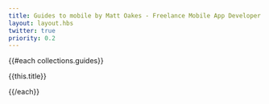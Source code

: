 ```yaml
---
title: Guides to mobile by Matt Oakes - Freelance Mobile App Developer
layout: layout.hbs
twitter: true
priority: 0.2
---
```


{{#each collections.guides}}
  <p>{{this.title}}</p>
{{/each}}